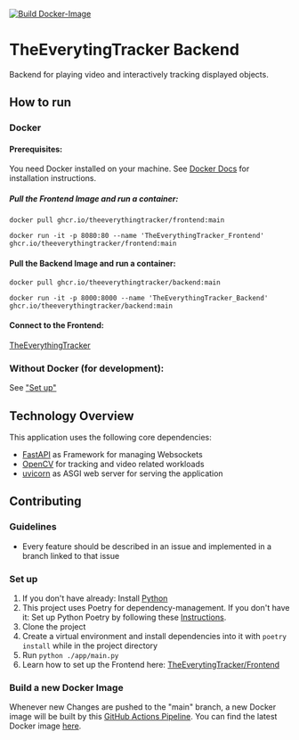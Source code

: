 [![Build Docker-Image](https://github.com/TheEverythingTracker/Backend/actions/workflows/docker-publish.yml/badge.svg?branch=main)](https://github.com/TheEverythingTracker/Backend/actions/workflows/docker-publish.yml)

# TheEverytingTracker Backend

Backend for playing video and interactively tracking displayed objects.

## How to run

### Docker

#### Prerequisites:

You need Docker installed on your machine. See [Docker Docs](https://docs.docker.com/engine/install/) for installation
instructions.

##### Pull the Frontend Image and run a container:

```shell
docker pull ghcr.io/theeverythingtracker/frontend:main 
```

```shell
docker run -it -p 8080:80 --name 'TheEverythingTracker_Frontend' ghcr.io/theeverythingtracker/frontend:main
```

#### Pull the Backend Image and run a container:

```shell
docker pull ghcr.io/theeverythingtracker/backend:main
```

```shell
docker run -it -p 8000:8000 --name 'TheEverythingTracker_Backend' ghcr.io/theeverythingtracker/backend:main
```

#### Connect to the Frontend:

[TheEverythingTracker](http://localhost:8080)

### Without Docker (for development):

See ["Set up"](#set-up)

## Technology Overview

This application uses the following core dependencies:

- [FastAPI](https://fastapi.tiangolo.com/) as Framework for managing Websockets
- [OpenCV](https://opencv.org/) for tracking and video related workloads
- [uvicorn](https://www.uvicorn.org/) as ASGI web server for serving the application

## Contributing

### Guidelines

- Every feature should be described in an issue and implemented in a branch linked to that issue

### Set up

1. If you don't have already: Install [Python](https://www.python.org/)
2. This project uses Poetry for dependency-management. If you don't have it: Set up Python Poetry by following
   these [Instructions](https://python-poetry.org/docs/).
3. Clone the project
4. Create a virtual environment and install dependencies into it with ```poetry install``` while in the project
   directory
5. Run ```python ./app/main.py```
6. Learn how to set up the Frontend
   here: [TheEverytingTracker/Frontend](https://github.com/TheEverythingTracker/Frontend)

### Build a new Docker Image

Whenever new Changes are pushed to the "main" branch, a new Docker image will be built
by this [GitHub Actions Pipeline](https://github.com/TheEverythingTracker/Backend/actions/workflows/docker-publish.yml).
You can find the latest Docker image [here](https://github.com/orgs/TheEverythingTracker/packages?repo_name=Backend).